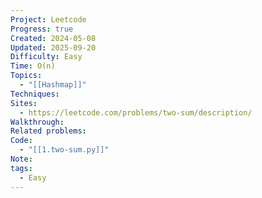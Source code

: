 ```yaml
---
Project: Leetcode
Progress: true
Created: 2024-05-08
Updated: 2025-09-20
Difficulty: Easy
Time: O(n)
Topics:
  - "[[Hashmap]]"
Techniques:
Sites:
  - https://leetcode.com/problems/two-sum/description/
Walkthrough:
Related problems:
Code:
  - "[[1.two-sum.py]]"
Note:
tags:
  - Easy
---
```

